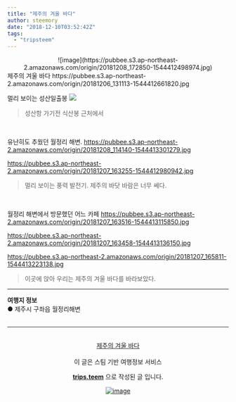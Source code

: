 ```yaml
---
title: "제주의 겨울 바다"
author: steemory
date: "2018-12-10T03:52:42Z"
tags:
  - "tripsteem"
---
```

<center>![image](https://pubbee.s3.ap-northeast-2.amazonaws.com/origin/20181208_172850-1544412498974.jpg)</center>
제주의 겨울 바다
https://pubbee.s3.ap-northeast-2.amazonaws.com/origin/20181206_131113-1544412661820.jpg

<br>

멀리 보이는 성산일출봉
![](https://pubbee.s3.ap-northeast-2.amazonaws.com/origin/20181207_152031-1544412891637.jpg)
> 성산항 가기전 식산봉 근처에서

<br>

유난히도 추웠던 월정리 해변. 
https://pubbee.s3.ap-northeast-2.amazonaws.com/origin/20181208_114140-1544413301279.jpg

https://pubbee.s3.ap-northeast-2.amazonaws.com/origin/20181207_163255-1544412980942.jpg
> 멀리 보이는 풍력 발전기. 제주의 바닷 바람은 너무 쎄다.

<br>

월정리 해변에서 방문했던 어느 카페
https://pubbee.s3.ap-northeast-2.amazonaws.com/origin/20181207_163516-1544413115850.jpg

https://pubbee.s3.ap-northeast-2.amazonaws.com/origin/20181207_163458-1544413136150.jpg

https://pubbee.s3.ap-northeast-2.amazonaws.com/origin/20181207_165811-1544413223138.jpg
> 이곳에 앉아 우리는 제주의 겨울 바다를 바라보았다.


<hr><b>여행지 정보</b><br/>● 제주시 구좌읍 월정리해변<br/><br/><hr><br/><center><a href='https://kr.tripsteem.com/post/tt20181210t035238498z'>제주의 겨울 바다</a></center><br>
<center>
이 글은 스팀 기반 여행정보 서비스

<a href='https://kr.tripsteem.com/'><b>trips.teem</b></a> 으로 작성된 글 입니다.

<a href='https://kr.tripsteem.com/'>![image](https://cdn.steemitimages.com/DQmbuSfKHpgvnrZ5kQ8KUnBvhrCiNatU6X7a6Dy4Ka2f1o5/banner_winter.jpg)</a>
</center>
